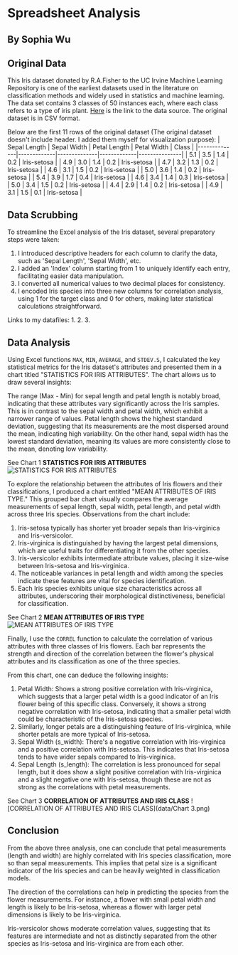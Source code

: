 # Spreadsheet Analysis
## By Sophia Wu
## Original Data
This Iris dataset donated by R.A.Fisher to the UC Irvine Machine Learning Repository is one of the earliest datasets used in the literature on classification methods and widely used in statistics and machine learning.  The data set contains 3 classes of 50 instances each, where each class refers to a type of iris plant. [Here](https://archive.ics.uci.edu/dataset/53/iris) is the link to the data source. The original dataset is in CSV format.

Below are the first 11 rows of the original dataset (The original dataset doesn't include header. I added them myself for visualization purpose):
| Sepal Length | Sepal Width | Petal Length | Petal Width | Class       |
|--------------|-------------|--------------|-------------|---------------|
| 5.1          | 3.5         | 1.4          | 0.2         | Iris-setosa   |
| 4.9          | 3.0         | 1.4          | 0.2         | Iris-setosa   |
| 4.7          | 3.2         | 1.3          | 0.2         | Iris-setosa   |
| 4.6          | 3.1         | 1.5          | 0.2         | Iris-setosa   |
| 5.0          | 3.6         | 1.4          | 0.2         | Iris-setosa   |
| 5.4          | 3.9         | 1.7          | 0.4         | Iris-setosa   |
| 4.6          | 3.4         | 1.4          | 0.3         | Iris-setosa   |
| 5.0          | 3.4         | 1.5          | 0.2         | Iris-setosa   |
| 4.4          | 2.9         | 1.4          | 0.2         | Iris-setosa   |
| 4.9          | 3.1         | 1.5          | 0.1         | Iris-setosa   |


## Data Scrubbing
To streamline the Excel analysis of the Iris dataset, several preparatory steps were taken:

1. I introduced descriptive headers for each column to clarify the data, such as 'Sepal Length', 'Sepal Width', etc.
2. I added an 'Index' column starting from 1 to uniquely identify each entry, facilitating easier data manipulation.
3. I converted all numerical values to two decimal places for consistency. 
4. I encoded Iris species into three new columns for correlation analysis, using 1 for the target class and 0 for others, making later statistical calculations straightforward.

Links to my datafiles:
1. 
2.
3.

## Data Analysis
Using Excel functions `MAX`, `MIN`, `AVERAGE`, and `STDEV.S`, I calculated the key statistical metrics for the Iris dataset's attributes and presented them in a chart titled "STATISTICS FOR IRIS ATTRIBUTES". The chart allows us to draw several insights:

The range (Max - Min) for sepal length and petal length is notably broad, indicating that these attributes vary significantly across the Iris samples. This is in contrast to the sepal width and petal width, which exhibit a narrower range of values.
Petal length shows the highest standard deviation, suggesting that its measurements are the most dispersed around the mean, indicating high variability. On the other hand, sepal width has the lowest standard deviation, meaning its values are more consistently close to the mean, denoting low variability.

See Chart 1 **STATISTICS FOR IRIS ATTRIBUTES** ![STATISTICS FOR IRIS ATTRIBUTES](data/chart1.jpg)

To explore the relationship between the attributes of Iris flowers and their classifications, I produced a chart entitled "MEAN ATTRIBUTES OF IRIS TYPE." This grouped bar chart visually compares the average measurements of sepal length, sepal width, petal length, and petal width across three Iris species. Observations from the chart include:

1. Iris-setosa typically has shorter yet broader sepals than Iris-virginica and Iris-versicolor.
2. Iris-virginica is distinguished by having the largest petal dimensions, which are useful traits for differentiating it from the other species.
3. Iris-versicolor exhibits intermediate attribute values, placing it size-wise between Iris-setosa and Iris-virginica.
4. The noticeable variances in petal length and width among the species indicate these features are vital for species identification.
5. Each Iris species exhibits unique size characteristics across all attributes, underscoring their morphological distinctiveness, beneficial for classification.

See Chart 2 **MEAN ATTRIBUTES OF IRIS TYPE** ![MEAN ATTRIBUTES OF IRIS TYPE](data/chart2.jpg)

Finally, I use the `CORREL` function to calculate the correlation of various attributes with three classes of Iris flowers. Each bar represents the strength and direction of the correlation between the flower's physical attributes and its classification as one of the three species.

From this chart, one can deduce the following insights:

1. Petal Width: Shows a strong positive correlation with Iris-virginica, which suggests that a larger petal width is a good indicator of an Iris flower being of this specific class. Conversely, it shows a strong negative correlation with Iris-setosa, indicating that a smaller petal width could be characteristic of the Iris-setosa species.
2. Similarly, longer petals are a distinguishing feature of Iris-virginica, while shorter petals are more typical of Iris-setosa.
3. Sepal Width (s_width): There's a negative correlation with Iris-virginica and a positive correlation with Iris-setosa. This indicates that Iris-setosa tends to have wider sepals compared to Iris-virginica.
4. Sepal Length (s_length): The correlation is less pronounced for sepal length, but it does show a slight positive correlation with Iris-virginica and a slight negative one with Iris-setosa, though these are not as strong as the correlations with petal measurements.

See Chart 3 **CORRELATION OF ATTRIBUTES AND IRIS CLASS** ![CORRELATION OF ATTRIBUTES AND IRIS CLASS](data/Chart 3.png)

## Conclusion
From the above three analysis, one can conclude that petal measurements (length and width) are highly correlated with Iris species classification, more so than sepal measurements. This implies that petal size is a significant indicator of the Iris species and can be heavily weighted in classification models.

The direction of the correlations can help in predicting the species from the flower measurements. For instance, a flower with small petal width and length is likely to be Iris-setosa, whereas a flower with larger petal dimensions is likely to be Iris-virginica.

Iris-versicolor shows moderate correlation values, suggesting that its features are intermediate and not as distinctly separated from the other species as Iris-setosa and Iris-virginica are from each other.